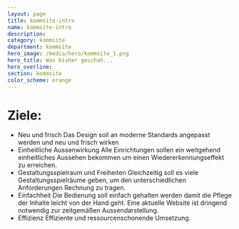 ```yaml
---
layout: page
title: kommsite-intro
name: kommsite-intro
description: 
category: kommsite
department: kommsite
hero_image: /media/hero/kommsite_1.png
hero_title: Was bisher geschah...
hero_overline: 
section: kommsite
color_scheme: orange
---
```


# Ziele:

- Neu und frisch
  Das Design soll an moderne Standards angepasst werden und neu und frisch wirken
- Einheitliche Aussenwirkung
  Alle Einrichtungen sollen ein weitgehend einheitliches Aussehen bekommen um einen Wiedererkennungseffekt zu erreichen. 
- Gestaltungsspielraum und Freiheiten
  Gleichzeitig soll es viele Gestaltungsspielräume geben, um den unterschiedlichen Anforderungen Rechnung zu tragen.
- Einfachheit
  Die Bedienung soll einfach gehalten werden damit die Pflege der Inhalte leicht von der Hand geht. Eine aktuelle Website ist dringend notwendig zur zeitgemäßen Aussendarstellung.
- Effizienz
  Effiziente und ressourcenschonende Umsetzung.
